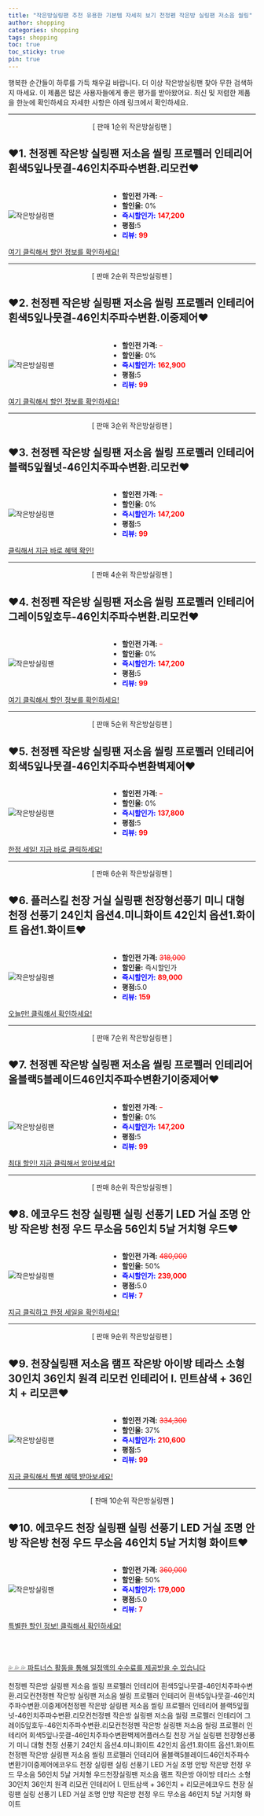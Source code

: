 ```yaml
---
title: "작은방실링팬 추천 유용한 기본템 자세히 보기 천정펜 작은방 실링팬 저소음 씰링"
author: shopping
categories: shopping
tags: shopping
toc: true
toc_sticky: true
pin: true
---
```

행복한 순간들이 하루를 가득 채우길 바랍니다. 더 이상 작은방실링팬 찾아 무한 검색하지 마세요. 이 제품은 많은 사용자들에게 좋은 평가를 받아왔어요. 최신 및 저렴한 제품을 한눈에 확인하세요 자세한 사항은 아래 링크에서 확인하세요.

---
<p class="toplist" style="margin: 0 auto; display: block; width: fit-content;">[ 판매 1순위 작은방실링팬 ]</p>

<h2><strong>❤️1. 천정펜 작은방 실링팬 저소음 씰링 프로펠러 인테리어 흰색5잎나뭇결-46인치주파수변환.리모컨❤️</strong></h2>

<div style="display: flex; align-items: center;">
    <div style="flex: 0.4;">
        <img src="https://thumbnail8.coupangcdn.com/thumbnails/remote/230x230ex/image/vendor_inventory/8ab4/5fa6668e277259fe2ea5aa47ac3431c63cc27639f6786d6067187877eef9.jpg" alt="작은방실링팬" style="max-width: 100%;">
    </div>
    <div style="flex: 0.6; margin-left: 10px;">
        <ul>
            <li><strong>할인전 가격:</strong> <del style="color: red;">-</del></li>
            <li><strong>할인율:</strong> 0%</li>
            <li><span style='color:blue'><strong>즉시할인가:</strong></span> <span style='color:red'><strong>147,200</strong></span></li>
            <li><strong>평점:</strong>5</li>
            <li><span style='color:blue'><strong>리뷰:</strong></span> <span style='color:red'><strong>99</strong></span></li>
        </ul>
    </div>
</div>
<div class="center">
    <a href="https://William4Davisa.github.io?lptag=AF9450613&subid=githubio&pageKey=7894654302&traceid=V0-153&itemId=21622391660&vendorItemId=90781904773" class="myButton">
        여기 클릭해서 할인 정보를 확인하세요!
    </a>
</div>


---
<p class="toplist" style="margin: 0 auto; display: block; width: fit-content;">[ 판매 2순위 작은방실링팬 ]</p>

<h2><strong>❤️2. 천정펜 작은방 실링팬 저소음 씰링 프로펠러 인테리어 흰색5잎나뭇결-46인치주파수변환.이중제어❤️</strong></h2>

<div style="display: flex; align-items: center;">
    <div style="flex: 0.4;">
        <img src="https://thumbnail8.coupangcdn.com/thumbnails/remote/230x230ex/image/vendor_inventory/8ab4/5fa6668e277259fe2ea5aa47ac3431c63cc27639f6786d6067187877eef9.jpg" alt="작은방실링팬" style="max-width: 100%;">
    </div>
    <div style="flex: 0.6; margin-left: 10px;">
        <ul>
            <li><strong>할인전 가격:</strong> <del style="color: red;">-</del></li>
            <li><strong>할인율:</strong> 0%</li>
            <li><span style='color:blue'><strong>즉시할인가:</strong></span> <span style='color:red'><strong>162,900</strong></span></li>
            <li><strong>평점:</strong>5</li>
            <li><span style='color:blue'><strong>리뷰:</strong></span> <span style='color:red'><strong>99</strong></span></li>
        </ul>
    </div>
</div>
<div class="center">
    <a href="https://William4Davisa.github.io?lptag=AF9450613&subid=githubio&pageKey=7894654302&traceid=V0-153&itemId=21622391665&vendorItemId=90781904969" class="myButton">
        여기 클릭해서 할인 정보를 확인하세요!
    </a>
</div>


---
<p class="toplist" style="margin: 0 auto; display: block; width: fit-content;">[ 판매 3순위 작은방실링팬 ]</p>

<h2><strong>❤️3. 천정펜 작은방 실링팬 저소음 씰링 프로펠러 인테리어 블랙5잎월넛-46인치주파수변환.리모컨❤️</strong></h2>

<div style="display: flex; align-items: center;">
    <div style="flex: 0.4;">
        <img src="https://thumbnail8.coupangcdn.com/thumbnails/remote/230x230ex/image/vendor_inventory/8ab4/5fa6668e277259fe2ea5aa47ac3431c63cc27639f6786d6067187877eef9.jpg" alt="작은방실링팬" style="max-width: 100%;">
    </div>
    <div style="flex: 0.6; margin-left: 10px;">
        <ul>
            <li><strong>할인전 가격:</strong> <del style="color: red;">-</del></li>
            <li><strong>할인율:</strong> 0%</li>
            <li><span style='color:blue'><strong>즉시할인가:</strong></span> <span style='color:red'><strong>147,200</strong></span></li>
            <li><strong>평점:</strong>5</li>
            <li><span style='color:blue'><strong>리뷰:</strong></span> <span style='color:red'><strong>99</strong></span></li>
        </ul>
    </div>
</div>
<div class="center">
    <a href="https://William4Davisa.github.io?lptag=AF9450613&subid=githubio&pageKey=7894654302&traceid=V0-153&itemId=21622391659&vendorItemId=90781905007" class="myButton">
        클릭해서 지금 바로 혜택 확인!
    </a>
</div>


---
<p class="toplist" style="margin: 0 auto; display: block; width: fit-content;">[ 판매 4순위 작은방실링팬 ]</p>

<h2><strong>❤️4. 천정펜 작은방 실링팬 저소음 씰링 프로펠러 인테리어 그레이5잎호두-46인치주파수변환.리모컨❤️</strong></h2>

<div style="display: flex; align-items: center;">
    <div style="flex: 0.4;">
        <img src="https://thumbnail8.coupangcdn.com/thumbnails/remote/230x230ex/image/vendor_inventory/8ab4/5fa6668e277259fe2ea5aa47ac3431c63cc27639f6786d6067187877eef9.jpg" alt="작은방실링팬" style="max-width: 100%;">
    </div>
    <div style="flex: 0.6; margin-left: 10px;">
        <ul>
            <li><strong>할인전 가격:</strong> <del style="color: red;">-</del></li>
            <li><strong>할인율:</strong> 0%</li>
            <li><span style='color:blue'><strong>즉시할인가:</strong></span> <span style='color:red'><strong>147,200</strong></span></li>
            <li><strong>평점:</strong>5</li>
            <li><span style='color:blue'><strong>리뷰:</strong></span> <span style='color:red'><strong>99</strong></span></li>
        </ul>
    </div>
</div>
<div class="center">
    <a href="https://William4Davisa.github.io?lptag=AF9450613&subid=githubio&pageKey=7894654302&traceid=V0-153&itemId=21622391666&vendorItemId=90781904963" class="myButton">
        여기 클릭해서 할인 정보를 확인하세요!
    </a>
</div>


---
<p class="toplist" style="margin: 0 auto; display: block; width: fit-content;">[ 판매 5순위 작은방실링팬 ]</p>

<h2><strong>❤️5. 천정펜 작은방 실링팬 저소음 씰링 프로펠러 인테리어 회색5잎나뭇결-46인치주파수변환벽제어❤️</strong></h2>

<div style="display: flex; align-items: center;">
    <div style="flex: 0.4;">
        <img src="https://thumbnail8.coupangcdn.com/thumbnails/remote/230x230ex/image/vendor_inventory/8ab4/5fa6668e277259fe2ea5aa47ac3431c63cc27639f6786d6067187877eef9.jpg" alt="작은방실링팬" style="max-width: 100%;">
    </div>
    <div style="flex: 0.6; margin-left: 10px;">
        <ul>
            <li><strong>할인전 가격:</strong> <del style="color: red;">-</del></li>
            <li><strong>할인율:</strong> 0%</li>
            <li><span style='color:blue'><strong>즉시할인가:</strong></span> <span style='color:red'><strong>137,800</strong></span></li>
            <li><strong>평점:</strong>5</li>
            <li><span style='color:blue'><strong>리뷰:</strong></span> <span style='color:red'><strong>99</strong></span></li>
        </ul>
    </div>
</div>
<div class="center">
    <a href="https://William4Davisa.github.io?lptag=AF9450613&subid=githubio&pageKey=7894654302&traceid=V0-153&itemId=21622391663&vendorItemId=90781905000" class="myButton">
        한정 세일! 지금 바로 클릭하세요!
    </a>
</div>


---
<p class="toplist" style="margin: 0 auto; display: block; width: fit-content;">[ 판매 6순위 작은방실링팬 ]</p>

<h2><strong>❤️6. 플러스킬 천장 거실 실링팬 천장형선풍기 미니 대형 천정 선풍기 24인치 옵션4.미니화이트 42인치 옵션1.화이트 옵션1.화이트❤️</strong></h2>

<div style="display: flex; align-items: center;">
    <div style="flex: 0.4;">
        <img src="https://thumbnail8.coupangcdn.com/thumbnails/remote/230x230ex/image/vendor_inventory/60a1/05721d89e604b32aa13a0f50a35321f1a6183c480f794f1aaa898b77caef.jpg" alt="작은방실링팬" style="max-width: 100%;">
    </div>
    <div style="flex: 0.6; margin-left: 10px;">
        <ul>
            <li><strong>할인전 가격:</strong> <del style="color: red;">318,000</del></li>
            <li><strong>할인율:</strong> 즉시할인가</li>
            <li><span style='color:blue'><strong>즉시할인가:</strong></span> <span style='color:red'><strong>89,000</strong></span></li>
            <li><strong>평점:</strong>5.0</li>
            <li><span style='color:blue'><strong>리뷰:</strong></span> <span style='color:red'><strong>159</strong></span></li>
        </ul>
    </div>
</div>
<div class="center">
    <a href="https://William4Davisa.github.io?lptag=AF9450613&subid=githubio&pageKey=7295983062&traceid=V0-153&itemId=18658442227&vendorItemId=85793105796" class="myButton">
        오늘만! 클릭해서 확인하세요!
    </a>
</div>


---
<p class="toplist" style="margin: 0 auto; display: block; width: fit-content;">[ 판매 7순위 작은방실링팬 ]</p>

<h2><strong>❤️7. 천정펜 작은방 실링팬 저소음 씰링 프로펠러 인테리어 올블랙5블레이드46인치주파수변환기이중제어❤️</strong></h2>

<div style="display: flex; align-items: center;">
    <div style="flex: 0.4;">
        <img src="https://thumbnail8.coupangcdn.com/thumbnails/remote/230x230ex/image/vendor_inventory/8ab4/5fa6668e277259fe2ea5aa47ac3431c63cc27639f6786d6067187877eef9.jpg" alt="작은방실링팬" style="max-width: 100%;">
    </div>
    <div style="flex: 0.6; margin-left: 10px;">
        <ul>
            <li><strong>할인전 가격:</strong> <del style="color: red;">-</del></li>
            <li><strong>할인율:</strong> 0%</li>
            <li><span style='color:blue'><strong>즉시할인가:</strong></span> <span style='color:red'><strong>147,200</strong></span></li>
            <li><strong>평점:</strong>5</li>
            <li><span style='color:blue'><strong>리뷰:</strong></span> <span style='color:red'><strong>99</strong></span></li>
        </ul>
    </div>
</div>
<div class="center">
    <a href="https://William4Davisa.github.io?lptag=AF9450613&subid=githubio&pageKey=7894654302&traceid=V0-153&itemId=21622391664&vendorItemId=90781904857" class="myButton">
        최대 할인! 지금 클릭해서 알아보세요!
    </a>
</div>


---
<p class="toplist" style="margin: 0 auto; display: block; width: fit-content;">[ 판매 8순위 작은방실링팬 ]</p>

<h2><strong>❤️8. 에코우드 천장 실링팬 실링 선풍기 LED 거실 조명 안방 작은방 천정 우드 무소음 56인치 5날 거치형 우드❤️</strong></h2>

<div style="display: flex; align-items: center;">
    <div style="flex: 0.4;">
        <img src="https://thumbnail10.coupangcdn.com/thumbnails/remote/230x230ex/image/vendor_inventory/768b/9435f7576457029e2368dec1a33ddfee9d930bac8c4c398c6cc4133c082f.png" alt="작은방실링팬" style="max-width: 100%;">
    </div>
    <div style="flex: 0.6; margin-left: 10px;">
        <ul>
            <li><strong>할인전 가격:</strong> <del style="color: red;">480,000</del></li>
            <li><strong>할인율:</strong> 50%</li>
            <li><span style='color:blue'><strong>즉시할인가:</strong></span> <span style='color:red'><strong>239,000</strong></span></li>
            <li><strong>평점:</strong>5.0</li>
            <li><span style='color:blue'><strong>리뷰:</strong></span> <span style='color:red'><strong>7</strong></span></li>
        </ul>
    </div>
</div>
<div class="center">
    <a href="https://William4Davisa.github.io?lptag=AF9450613&subid=githubio&pageKey=8183207028&traceid=V0-153&itemId=23399889855&vendorItemId=90442512965" class="myButton">
        지금 클릭하고 한정 세일을 확인하세요!
    </a>
</div>


---
<p class="toplist" style="margin: 0 auto; display: block; width: fit-content;">[ 판매 9순위 작은방실링팬 ]</p>

<h2><strong>❤️9. 천장실링팬 저소음 램프 작은방 아이방 테라스 소형 30인치 36인치 원격 리모컨 인테리어 I. 민트삼색 + 36인치 + 리모콘❤️</strong></h2>

<div style="display: flex; align-items: center;">
    <div style="flex: 0.4;">
        <img src="https://thumbnail7.coupangcdn.com/thumbnails/remote/230x230ex/image/vendor_inventory/31da/1b6af9bdee5dd65ee21a9ccfd7d97aeab1c54f4199a981f5605c9605ae2f.jpg" alt="작은방실링팬" style="max-width: 100%;">
    </div>
    <div style="flex: 0.6; margin-left: 10px;">
        <ul>
            <li><strong>할인전 가격:</strong> <del style="color: red;">334,300</del></li>
            <li><strong>할인율:</strong> 37%</li>
            <li><span style='color:blue'><strong>즉시할인가:</strong></span> <span style='color:red'><strong>210,600</strong></span></li>
            <li><strong>평점:</strong>5</li>
            <li><span style='color:blue'><strong>리뷰:</strong></span> <span style='color:red'><strong>99</strong></span></li>
        </ul>
    </div>
</div>
<div class="center">
    <a href="https://William4Davisa.github.io?lptag=AF9450613&subid=githubio&pageKey=8035907971&traceid=V0-153&itemId=22482822252&vendorItemId=89525138696" class="myButton">
        지금 클릭해서 특별 혜택 받아보세요!
    </a>
</div>


---
<p class="toplist" style="margin: 0 auto; display: block; width: fit-content;">[ 판매 10순위 작은방실링팬 ]</p>

<h2><strong>❤️10. 에코우드 천장 실링팬 실링 선풍기 LED 거실 조명 안방 작은방 천정 우드 무소음 46인치 5날 거치형 화이트❤️</strong></h2>

<div style="display: flex; align-items: center;">
    <div style="flex: 0.4;">
        <img src="https://thumbnail10.coupangcdn.com/thumbnails/remote/230x230ex/image/vendor_inventory/768b/9435f7576457029e2368dec1a33ddfee9d930bac8c4c398c6cc4133c082f.png" alt="작은방실링팬" style="max-width: 100%;">
    </div>
    <div style="flex: 0.6; margin-left: 10px;">
        <ul>
            <li><strong>할인전 가격:</strong> <del style="color: red;">360,000</del></li>
            <li><strong>할인율:</strong> 50%</li>
            <li><span style='color:blue'><strong>즉시할인가:</strong></span> <span style='color:red'><strong>179,000</strong></span></li>
            <li><strong>평점:</strong>5.0</li>
            <li><span style='color:blue'><strong>리뷰:</strong></span> <span style='color:red'><strong>7</strong></span></li>
        </ul>
    </div>
</div>
<div class="center">
    <a href="https://William4Davisa.github.io?lptag=AF9450613&subid=githubio&pageKey=8183207028&traceid=V0-153&itemId=23399889850&vendorItemId=90442512919" class="myButton">
        특별한 할인 정보! 클릭해서 확인하세요!
    </a>
</div>

<br><br><br>[💦 💦 💦 파트너스 활동을 통해 일정액의 수수료를 제공받을 수 있습니다](https://link.coupang.com/a/bcpT2c)<br><br>천정펜 작은방 실링팬 저소음 씰링 프로펠러 인테리어 흰색5잎나뭇결-46인치주파수변환.리모컨천정펜 작은방 실링팬 저소음 씰링 프로펠러 인테리어 흰색5잎나뭇결-46인치주파수변환.이중제어천정펜 작은방 실링팬 저소음 씰링 프로펠러 인테리어 블랙5잎월넛-46인치주파수변환.리모컨천정펜 작은방 실링팬 저소음 씰링 프로펠러 인테리어 그레이5잎호두-46인치주파수변환.리모컨천정펜 작은방 실링팬 저소음 씰링 프로펠러 인테리어 회색5잎나뭇결-46인치주파수변환벽제어플러스킬 천장 거실 실링팬 천장형선풍기 미니 대형 천정 선풍기 24인치 옵션4.미니화이트 42인치 옵션1.화이트 옵션1.화이트천정펜 작은방 실링팬 저소음 씰링 프로펠러 인테리어 올블랙5블레이드46인치주파수변환기이중제어에코우드 천장 실링팬 실링 선풍기 LED 거실 조명 안방 작은방 천정 우드 무소음 56인치 5날 거치형 우드천장실링팬 저소음 램프 작은방 아이방 테라스 소형 30인치 36인치 원격 리모컨 인테리어 I. 민트삼색 + 36인치 + 리모콘에코우드 천장 실링팬 실링 선풍기 LED 거실 조명 안방 작은방 천정 우드 무소음 46인치 5날 거치형 화이트